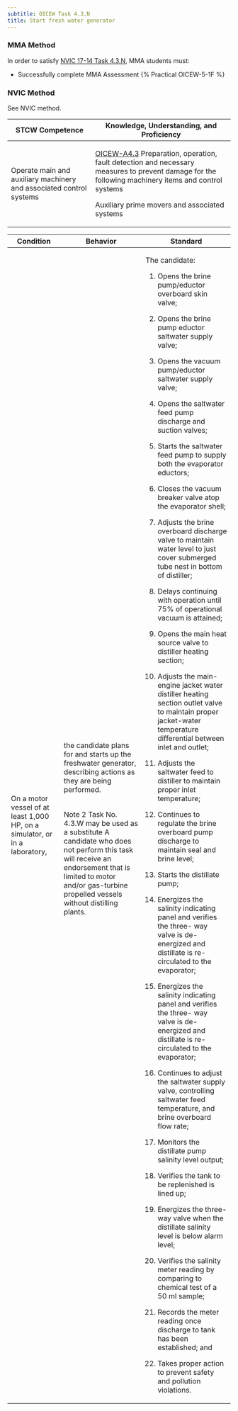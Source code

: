 ```yaml
---
subtitle: OICEW Task 4.3.N 
title: Start fresh water generator
---
```



### MMA Method

In order to satisfy  [NVIC 17-14  Task  4.3.N](/stcw23/assets/images/nvic-17-14.pdf), MMA students must:

* Successfully complete MMA Assessment {% Practical OICEW-5-1F %}


### NVIC Method

<a onclick="togglevisibility('nvic_methods')" >See NVIC method.</a>

<div id='nvic_methods' class='hide'>

<table>
<thead>
<tr>
<th class='forty'> STCW Competence </th>
<th class='sixty'> Knowledge, Understanding, and Proficiency </th>
</tr>
</thead>




<tbody>
<tr><td markdown='1'>

Operate main and auxiliary machinery and associated control systems

</td><td markdown='1'>

[OICEW-A4.3](../../tables/31.html#OICEW-A4.3) Preparation, operation, fault detection and necessary measures to prevent damage for the following machinery items and control systems 

Auxiliary prime movers and associated systems

</td></tr>


</tbody>
</table>


<table>
<thead>
<tr><th class='twenty'>  Condition </th><th class='twenty'> Behavior </th><th  class='sixty'>Standard </th></tr>
</thead>
<tbody >



<tr><td markdown='1'>

On a motor vessel of at least 1,000 HP, on a simulator, or in a laboratory,

</td><td markdown='1'>

the candidate plans for and starts up the freshwater generator, describing actions as they are being performed.

<br>

<div class="tooltip">Note 2 Task No. 4.3.W may be used as a substitute
<span class="tooltiptext">
A candidate who does not perform this task will receive an endorsement that is limited to motor and/or gas-turbine propelled vessels without distilling plants.
</span>
</div>


</td><td markdown='1'>

The candidate:

1. Opens the brine pump/eductor overboard skin valve;

2. Opens the brine pump eductor saltwater supply valve;

3. Opens the vacuum pump/eductor saltwater supply valve;

4. Opens the saltwater feed pump discharge and suction valves;

5. Starts the saltwater feed pump to supply both the evaporator eductors;

6. Closes the vacuum breaker valve atop the evaporator shell;

7. Adjusts the brine overboard discharge valve to maintain water level to just cover submerged tube nest in bottom of distiller;

8. Delays continuing with operation until 75% of operational vacuum is attained;

9. Opens the main heat source valve to distiller heating section;

10. Adjusts the main-engine jacket water distiller heating section outlet valve to maintain proper jacket-water temperature differential between inlet and outlet;

11. Adjusts the saltwater feed to distiller to maintain proper inlet temperature;

12. Continues to regulate the brine overboard pump discharge to maintain seal and brine level;

13. Starts the distillate pump;

14. Energizes the salinity indicating panel and verifies the three- way valve is de-energized and distillate is re-circulated to the evaporator;

15. Energizes the salinity indicating panel and verifies the three- way valve is de-energized and distillate is re-circulated to the evaporator;

16. Continues to adjust the saltwater supply valve, controlling saltwater feed temperature, and brine overboard flow rate;

17. Monitors the distillate pump salinity level output;

18. Verifies the tank to be replenished is lined up;

19. Energizes the three-way valve when the distillate salinity level is below alarm level;

20. Verifies the salinity meter reading by comparing to chemical test of a 50 ml sample;

21. Records the meter reading once discharge to tank has been established; and

22. Takes proper action to prevent safety and pollution violations.

</td></tr>
</tbody>
</table>
</div>
